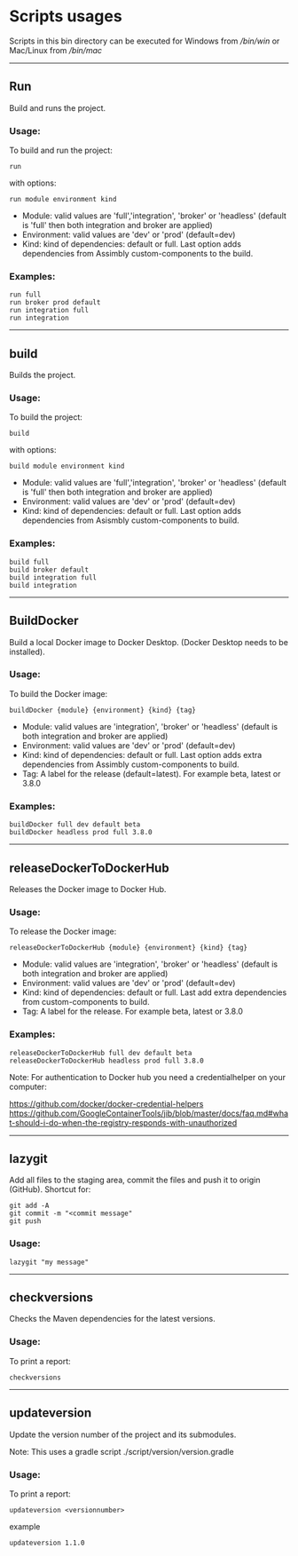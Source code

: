 # Scripts usages

Scripts in this bin directory can be executed
for Windows from _/bin/win_ or Mac/Linux from _/bin/mac_

---
## Run

Build and runs the project.

### Usage:

To build and run the project:

```run```

with options:

```run module environment kind```

* Module: valid values are 'full','integration', 'broker' or 'headless' (default is 'full' then both integration and broker are applied)
* Environment: valid values are 'dev' or 'prod' (default=dev)
* Kind: kind of dependencies: default or full. Last option adds dependencies from Assimbly custom-components to the build.

### Examples:

````
run full
run broker prod default
run integration full
run integration
````

---
## build

Builds the project.

### Usage:

To build the project:

```build```

with options:

```build module environment kind```

* Module: valid values are 'full','integration', 'broker' or 'headless' (default is 'full' then both integration and broker are applied)
* Environment: valid values are 'dev' or 'prod' (default=dev)
* Kind: kind of dependencies: default or full. Last option adds dependencies from Asismbly custom-components to build.

### Examples:

````
build full
build broker default
build integration full
build integration
````

---

##  BuildDocker

Build a local Docker image to Docker Desktop. (Docker Desktop needs to be installed).

### Usage:

To build the Docker image:

```buildDocker {module} {environment} {kind} {tag}```

* Module: valid values are 'integration', 'broker' or 'headless' (default is both integration and broker are applied)
* Environment: valid values are 'dev' or 'prod' (default=dev)
* Kind: kind of dependencies: default or full. Last option adds extra dependencies from Assimbly custom-components to build.
* Tag: A label for the release (default=latest). For example beta, latest or 3.8.0

### Examples:

````
buildDocker full dev default beta
buildDocker headless prod full 3.8.0
````

---

## releaseDockerToDockerHub

Releases the Docker image to Docker Hub.

### Usage:

To release the Docker image:

```releaseDockerToDockerHub {module} {environment} {kind} {tag}```

* Module: valid values are 'integration', 'broker' or 'headless' (default is both integration and broker are applied)
* Environment: valid values are 'dev' or 'prod' (default=dev)
* Kind: kind of dependencies: default or full. Last add extra dependencies from custom-components to build.
* Tag: A label for the release. For example beta, latest or 3.8.0

### Examples:

````
releaseDockerToDockerHub full dev default beta
releaseDockerToDockerHub headless prod full 3.8.0
````

Note: For authentication to Docker hub you need a credentialhelper on your computer:

https://github.com/docker/docker-credential-helpers
https://github.com/GoogleContainerTools/jib/blob/master/docs/faq.md#what-should-i-do-when-the-registry-responds-with-unauthorized

---

## lazygit

Add all files to the staging area, commit the files and push it to origin (GitHub). Shortcut for:

```
git add -A
git commit -m "<commit message"
git push
```

### Usage:

```lazygit "my message"```

---

## checkversions

Checks the Maven dependencies for the latest versions.

### Usage:

To print a report:

```checkversions```

---

## updateversion

Update the version number of the project and its submodules.

Note: This uses a gradle script ./script/version/version.gradle

### Usage:

To print a report:

```updateversion <versionnumber>```

example

```updateversion 1.1.0```
